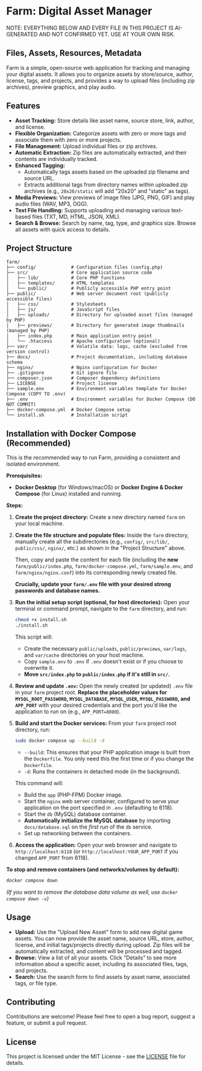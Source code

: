# Farm: Digital Asset Manager

NOTE: EVERYTHING BELOW AND EVERY FILE IN THIS PROJECT IS AI-GENERATED AND NOT CONFIRMED YET.  USE AT YOUR OWN RISK.

## Files, Assets, Resources, Metadata

Farm is a simple, open-source web application for tracking and managing your digital assets. It allows you to organize assets by store/source, author, license, tags, and projects, and provides a way to upload files (including zip archives), preview graphics, and play audio.

## Features

* **Asset Tracking:** Store details like asset name, source store, link, author, and license.
* **Flexible Organization:** Categorize assets with zero or more tags and associate them with zero or more projects.
* **File Management:** Upload individual files or zip archives.
* **Automatic Extraction:** Zip files are automatically extracted, and their contents are individually tracked.
* **Enhanced Tagging:**
    * Automatically tags assets based on the uploaded zip filename and source URL.
    * Extracts additional tags from directory names within uploaded zip archives (e.g., `20x20/static` will add "20x20" and "static" as tags).
* **Media Previews:** View previews of image files (JPG, PNG, GIF) and play audio files (WAV, MP3, OGG).
* **Text File Handling:** Supports uploading and managing various text-based files (TXT, MD, HTML, JSON, XML).
* **Search & Browse:** Search by name, tag, type, and graphics size. Browse all assets with quick access to details.

## Project Structure

```
farm/
├── config/             # Configuration files (config.php)
├── src/                # Core application source code
│   ├── lib/            # Core PHP functions
│   ├── templates/      # HTML templates
│   └── public/         # Publicly accessible PHP entry point
├── public/             # Web server document root (publicly accessible files)
│   ├── css/            # Stylesheets
│   ├── js/             # JavaScript files
│   ├── uploads/        # Directory for uploaded asset files (managed by PHP)
│   ├── previews/       # Directory for generated image thumbnails (managed by PHP)
│   ├── index.php       # Main application entry point
│   └── .htaccess       # Apache configuration (optional)
├── var/                # Volatile data: logs, cache (excluded from version control)
├── docs/               # Project documentation, including database schema
├── nginx/              # Nginx configuration for Docker
├── .gitignore          # Git ignore file
├── composer.json       # Composer dependency definitions
├── LICENSE             # Project license
├── sample.env          # Environment variables template for Docker Compose (COPY TO .env)
├── .env                # Environment variables for Docker Compose (DO NOT COMMIT)
├── docker-compose.yml  # Docker Compose setup
└── install.sh          # Installation script
```

## Installation with Docker Compose (Recommended)

This is the recommended way to run Farm, providing a consistent and isolated environment.

**Prerequisites:**

* **Docker Desktop** (for Windows/macOS) or **Docker Engine & Docker Compose** (for Linux) installed and running.

**Steps:**

1.  **Create the project directory:**
    Create a new directory named `farm` on your local machine.

2.  **Create the file structure and populate files:**
    Inside the `farm` directory, manually create all the subdirectories (e.g., `config/`, `src/lib/`, `public/css/`, `nginx/`, etc.) as shown in the "Project Structure" above.

    Then, copy and paste the content for each file (including the **new** `farm/public/index.php`, `farm/docker-compose.yml`, `farm/sample.env`, and `farm/nginx/nginx.conf`) into its corresponding newly created file.

    **Crucially, update your `farm/.env` file with your desired strong passwords and database names.**

3.  **Run the initial setup script (optional, for host directories):**
    Open your terminal or command prompt, navigate to the `farm` directory, and run:
    ```bash
    chmod +x install.sh
    ./install.sh
    ```
    This script will:
    * Create the necessary `public/uploads`, `public/previews`, `var/logs`, and `var/cache` directories on your host machine.
    * Copy `sample.env` to `.env` if `.env` doesn't exist or if you choose to overwrite it.
    * **Move `src/index.php` to `public/index.php` if it's still in `src/`.**

4.  **Review and update `.env`:**
    Open the newly created (or updated) `.env` file in your `farm` project root. **Replace the placeholder values for `MYSQL_ROOT_PASSWORD`, `MYSQL_DATABASE`, `MYSQL_USER`, `MYSQL_PASSWORD`, and `APP_PORT`** with your desired credentials and the port you'd like the application to run on (e.g., `APP_PORT=8080`).

5.  **Build and start the Docker services:**
    From your `farm` project root directory, run:
    ```bash
    sudo docker compose up --build -d
    ```
    * `--build`: This ensures that your PHP application image is built from the `Dockerfile`. You only need this the first time or if you change the `Dockerfile`.
    * `-d`: Runs the containers in detached mode (in the background).

    This command will:
    * Build the `app` (PHP-FPM) Docker image.
    * Start the `nginx` web server container, configured to serve your application on the port specified in `.env` (defaulting to 6118).
    * Start the `db` (MySQL) database container.
    * **Automatically initialize the MySQL database** by importing `docs/database.sql` on the *first run* of the `db` service.
    * Set up networking between the containers.

6.  **Access the application:**
    Open your web browser and navigate to `http://localhost:6118` (or `http://localhost:YOUR_APP_PORT` if you changed `APP_PORT` from 6118).

**To stop and remove containers (and networks/volumes by default):**
```bash
docker compose down
```
*(If you want to remove the database data volume as well, use `docker compose down -v`)*

## Usage

* **Upload:** Use the "Upload New Asset" form to add new digital game assets. You can now provide the asset name, source URL, store, author, license, and initial tags/projects directly during upload. Zip files will be automatically extracted, and content will be processed and tagged.
* **Browse:** View a list of all your assets. Click "Details" to see more information about a specific asset, including its associated files, tags, and projects.
* **Search:** Use the search form to find assets by asset name, associated tags, or file type.

## Contributing

Contributions are welcome! Please feel free to open a bug report, suggest a feature, or submit a pull request.

## License

This project is licensed under the MIT License - see the [LICENSE](LICENSE) file for details.
